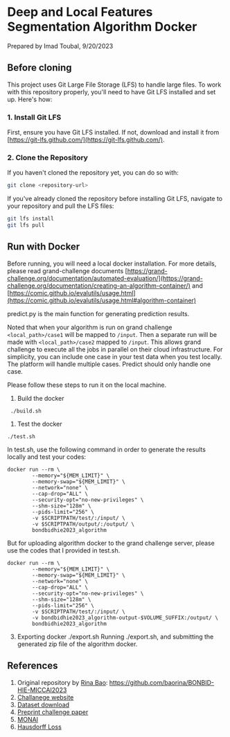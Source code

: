 # Deep and Local Features Segmentation Algorithm Docker
Prepared by Imad Toubal, 9/20/2023

## Before cloning
This project uses Git Large File Storage (LFS) to handle large files. To work with this repository properly, you'll need to have Git LFS installed and set up. Here's how:

### 1. Install Git LFS

First, ensure you have Git LFS installed. If not, download and install it from [https://git-lfs.github.com/](https://git-lfs.github.com/).

### 2. Clone the Repository

If you haven't cloned the repository yet, you can do so with:

```bash
git clone <repository-url>
```

If you've already cloned the repository before installing Git LFS, navigate to your repository and pull the LFS files:

```bash
git lfs install
git lfs pull
```

## Run with Docker

Before running, you will need a local docker installation.
For more details, please read grand-challenge documents [https://grand-challenge.org/documentation/automated-evaluation/](https://grand-challenge.org/documentation/creating-an-algorithm-container/) and [https://comic.github.io/evalutils/usage.html](https://comic.github.io/evalutils/usage.html#algorithm-container) 

predict.py is the main function for generating prediction results.

Noted that when your algorithm is run on grand challenge `<local_path>/case1`
will be mapped to `/input`. Then a separate run will be made with
`<local_path>/case2` mapped to `/input`. This allows grand challenge to execute
all the jobs in parallel on their cloud infrastructure. For simplicity, you can
include one case in your test data when you test locally. The platform will
handle multiple cases. Predict should only handle one case.


Please follow these steps to run it on the local machine.


1. Build the docker
  ```console
   ./build.sh
  ```
1. Test the docker
  ```console
  ./test.sh
  ```

In test.sh, use the following command in order to generate the results locally
and test your codes:

```console
docker run --rm \
        --memory="${MEM_LIMIT}" \
        --memory-swap="${MEM_LIMIT}" \
        --network="none" \
        --cap-drop="ALL" \
        --security-opt="no-new-privileges" \
        --shm-size="128m" \
        --pids-limit="256" \
        -v $SCRIPTPATH/test/:/input/ \
        -v $SCRIPTPATH/output/:/output/ \
        bondbidhie2023_algorithm
```
But for uploading algorithm docker to the grand challenge server, please use the codes that I provided in test.sh.

```console
docker run --rm \
        --memory="${MEM_LIMIT}" \
        --memory-swap="${MEM_LIMIT}" \
        --network="none" \
        --cap-drop="ALL" \
        --security-opt="no-new-privileges" \
        --shm-size="128m" \
        --pids-limit="256" \
        -v $SCRIPTPATH/test/:/input/ \
        -v bondbidhie2023_algorithm-output-$VOLUME_SUFFIX:/output/ \
        bondbidhie2023_algorithm
```
3. Exporting docker ./export.sh 
Running ./export.sh, and submitting the generated zip file of the algorithm docker.

## References
1. Original repository by [Rina Bao](https://github.com/baorina): https://github.com/baorina/BONBID-HIE-MICCAI2023
2. [Challanege website](https://bonbid-hie2023.grand-challenge.org/bonbid-hie2023/)
3. [Dataset download](https://zenodo.org/record/8104103)
4. [Preprint challenge paper](https://www.biorxiv.org/content/10.1101/2023.06.30.546841v1.abstract)
5. [MONAI](https://github.com/Project-MONAI/MONAI)
6. [Hausdorff Loss](https://arxiv.org/abs/1904.10030)
